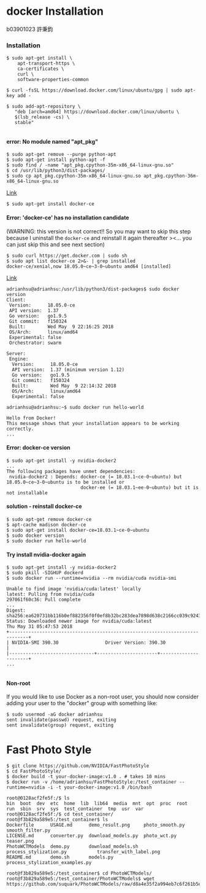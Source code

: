 # docker Installation

b03901023 許秉鈞

### Installation

```shell
$ sudo apt-get install \
    apt-transport-https \
    ca-certificates \
    curl \
    software-properties-common
    
$ curl -fsSL https://download.docker.com/linux/ubuntu/gpg | sudo apt-key add -

$ sudo add-apt-repository \
   "deb [arch=amd64] https://download.docker.com/linux/ubuntu \
   $(lsb_release -cs) \
   stable"


```



#### error: No module named "apt_pkg"

```shell
$ sudo apt-get remove --purge python-apt  
$ sudo apt-get install python-apt -f  
$ sudo find / -name "apt_pkg.cpython-35m-x86_64-linux-gnu.so"  
$ cd /usr/lib/python3/dist-packages/  
$ sudo cp apt_pkg.cpython-35m-x86_64-linux-gnu.so apt_pkg.cpython-36m-x86_64-linux-gnu.so   
```

[Link](https://blog.csdn.net/jaket5219999/article/details/78464310)



```shell
$ sudo apt-get install docker-ce
```

#### Error: 'docker-ce' has no installation candidate

(WARNING: this version is not correct!! So you may want to skip this step because I uninstall the `docker-ce` and reinstall it again thereafter ><... you can just skip this and see next section)

```shell
$ sudo curl https://get.docker.com | sudo sh
$ sudo apt list docker-ce 2>&- | grep installed
docker-ce/xenial,now 18.05.0~ce~3-0~ubuntu amd64 [installed]
```

[Link](https://www.jianshu.com/p/172ce358a26e)

```shell
adrianhsu@adrianhsu:/usr/lib/python3/dist-packages$ sudo docker version
Client:
 Version:      18.05.0-ce
 API version:  1.37
 Go version:   go1.9.5
 Git commit:   f150324
 Built:        Wed May  9 22:16:25 2018
 OS/Arch:      linux/amd64
 Experimental: false
 Orchestrator: swarm

Server:
 Engine:
  Version:      18.05.0-ce
  API version:  1.37 (minimum version 1.12)
  Go version:   go1.9.5
  Git commit:   f150324
  Built:        Wed May  9 22:14:32 2018
  OS/Arch:      linux/amd64
  Experimental: false
  
adrianhsu@adrianhsu:~$ sudo docker run hello-world

Hello from Docker!
This message shows that your installation appears to be working correctly.
...
```

#### Error: docker-ce version

```shell
$ sudo apt-get install -y nvidia-docker2
...
The following packages have unmet dependencies:
 nvidia-docker2 : Depends: docker-ce (= 18.03.1~ce-0~ubuntu) but 18.05.0~ce~3-0~ubuntu is to be installed or
                           docker-ee (= 18.03.1~ee-0~ubuntu) but it is not installable
```



#### solution - reinstall docker-ce

```shell
$ sudo apt-get remove docker-ce
$ apt-cache madison docker-ce
$ sudo apt-get install docker-ce=18.03.1~ce-0~ubuntu
$ sudo docker version
$ sudo docker run hello-world
```

#### Try install nvidia-docker again

```shell
$ sudo apt-get install -y nvidia-docker2
$ sudo pkill -SIGHUP dockerd
$ sudo docker run --runtime=nvidia --rm nvidia/cuda nvidia-smi

Unable to find image 'nvidia/cuda:latest' locally
latest: Pulling from nvidia/cuda
297061f60c36: Pull complete
...
Digest: sha256:ea620731bb116b0ef882356f0f0ef8b32bc283dea7898d638c2166cc039c9243
Status: Downloaded newer image for nvidia/cuda:latest
Thu May 31 05:47:53 2018
+-----------------------------------------------------------------------------+
| NVIDIA-SMI 390.30                 Driver Version: 390.30                    |
|-------------------------------+----------------------+----------------------+
...


```

#### Non-root

If you would like to use Docker as a non-root user, you should now consider adding your user to the "docker" group with something like:

```shell
$ sudo usermod -aG docker adrianhsu
sent invalidate(passwd) request, exiting
sent invalidate(group) request, exiting
```





# Fast Photo Style



``` shell
$ git clone https://github.com/NVIDIA/FastPhotoStyle
$ cd FastPhotoStyle/
$ docker build -t your-docker-image:v1.0 . # takes 10 mins
$ docker run -v /home/adrianhsu/FastPhotoStyle:/test_container --runtime=nvidia -i -t your-docker-image:v1.0 /bin/bash

root@0128acf2fe5f:/$ ls
bin  boot  dev  etc  home  lib  lib64  media  mnt  opt  proc  root  run  sbin  srv  sys  test_container  tmp  usr  var
root@0128acf2fe5f:/$ cd test_container/
root@f3b829a589e5:/test_container$ ls
Dockerfile      USAGE.md      demo_result.png     photo_smooth.py                  smooth_filter.py
LICENSE.md      converter.py  download_models.py  photo_wct.py                     teaser.png
PhotoWCTModels  demo.py       download_models.sh  process_stylization.py           transfer_with_label.png
README.md       demo.sh       models.py           process_stylization_examples.py

root@f3b829a589e5:/test_container$ cd PhotoWCTModels/
root@f3b829a589e5:/test_container/PhotoWCTModels$ wget https://github.com/suquark/PhotoWCTModels/raw/d8a4e35f2a994eb7c6f261b5e8172ae6397040f2/photo_wct.pth
```

